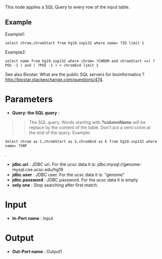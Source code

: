 This node applies a SQL Query to every row of the input table.

## Example ##

Example1:

```
select chrom,chromStart from hg19.snp132 where name= ?ID limit 1
```

Example2:

```
select name from hg19.snp132 where chrom= ?CHROM and chromStart <=( ?POS -1 ) and ( ?POS -1 ) < chromEnd limit 1 
```


See also Biostar: What are the public SQL servers for bioinformatics ?http://biostar.stackexchange.com/questions/474.


# Parameters #


  * **Query: the SQL query** :
> > The SQL query. Words starting with  **?columnName**  will be replace by the content of the table. Don't put a semi colon at the end of the query.
> > Example:
```
Select chrom as C,chromStart as S,chromEnd as E from hg19.snp132 where name= ?SNP
```
.

  * **jdbc.uri** : JDBC uri. For the ucsc data it is: jdbc:mysql://genome-mysql.cse.ucsc.edu/hg19
  * **jdbc.user** : JDBC user. For the ucsc data it is: "genome"
  * **jdbc.password** : JDBC password. For the ucsc data it is empty
  * **only one** : Stop searching after first match.

# Input #


  * **In-Port name** : Input


# Output #


  * **Out-Port name** : Output1